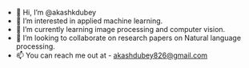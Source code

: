 - 👋 Hi, I’m @akashkdubey
- 👀 I’m interested in applied machine learning.
- 🌱 I’m currently learning image processing and computer vision.
- 💞️ I’m looking to collaborate on research papers on Natural language processing.
- 📫 You can reach me out at - akashdubey826@gmail.com

<!---
akashkdubey/akashkdubey is a ✨ special ✨ repository because its `README.md` (this file) appears on your GitHub profile.
You can click the Preview link to take a look at your changes.
--->
